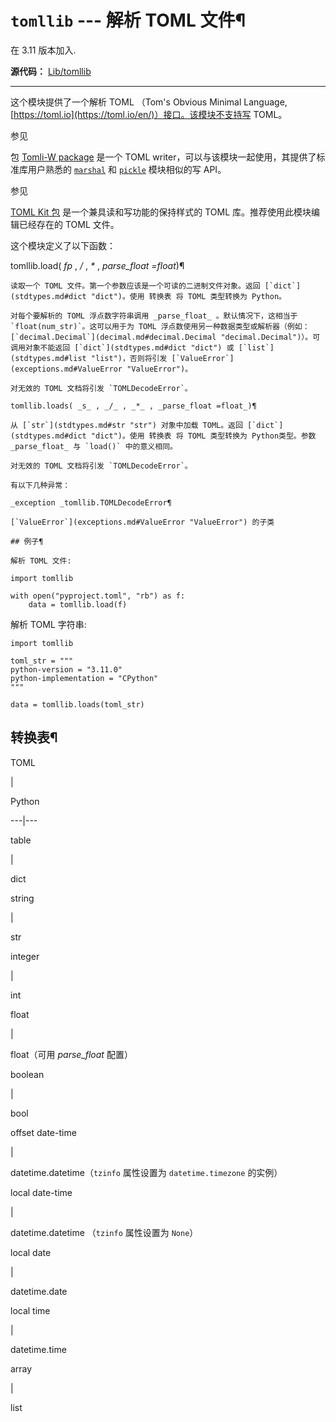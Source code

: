 # `tomllib` \--- 解析 TOML 文件¶

在 3.11 版本加入.

**源代码：** [Lib/tomllib](https://github.com/python/cpython/tree/3.12/Lib/tomllib)

* * *

这个模块提供了一个解析 TOML （Tom's Obvious Minimal Language, [https://toml.io](https://toml.io/en/)）接口。该模块不支持写 TOML。

参见

包 [Tomli-W package](https://pypi.org/project/tomli-w/) 是一个 TOML writer，可以与该模块一起使用，其提供了标准库用户熟悉的 [`marshal`](marshal.md#module-marshal "marshal: Convert Python objects to streams of bytes and back \(with different constraints\).") 和 [`pickle`](pickle.md#module-pickle "pickle: Convert Python objects to streams of bytes and back.") 模块相似的写 API。

参见

[TOML Kit 包](https://pypi.org/project/tomlkit/) 是一个兼具读和写功能的保持样式的 TOML 库。推荐使用此模块编辑已经存在的 TOML 文件。

这个模块定义了以下函数：

tomllib.load( _fp_ , _/_ , _*_ , _parse_float =float_)¶

    

~~~
读取一个 TOML 文件。第一个参数应该是一个可读的二进制文件对象。返回 [`dict`](stdtypes.md#dict "dict")。使用 转换表 将 TOML 类型转换为 Python。

对每个要解析的 TOML 浮点数字符串调用 _parse_float_ 。默认情况下，这相当于 `float(num_str)`。这可以用于为 TOML 浮点数使用另一种数据类型或解析器（例如：[`decimal.Decimal`](decimal.md#decimal.Decimal "decimal.Decimal")）。可调用对象不能返回 [`dict`](stdtypes.md#dict "dict") 或 [`list`](stdtypes.md#list "list")，否则将引发 [`ValueError`](exceptions.md#ValueError "ValueError")。

对无效的 TOML 文档将引发 `TOMLDecodeError`。

tomllib.loads( _s_ , _/_ , _*_ , _parse_float =float_)¶
~~~
    

~~~
从 [`str`](stdtypes.md#str "str") 对象中加载 TOML。返回 [`dict`](stdtypes.md#dict "dict")。使用 转换表 将 TOML 类型转换为 Python类型。参数 _parse_float_ 与 `load()` 中的意义相同。

对无效的 TOML 文档将引发 `TOMLDecodeError`。

有以下几种异常：

_exception _tomllib.TOMLDecodeError¶
~~~
    

~~~
[`ValueError`](exceptions.md#ValueError "ValueError") 的子类

## 例子¶

解析 TOML 文件:
~~~
    
    
~~~
import tomllib

with open("pyproject.toml", "rb") as f:
    data = tomllib.load(f)
~~~

解析 TOML 字符串:

    
    
~~~
import tomllib

toml_str = """
python-version = "3.11.0"
python-implementation = "CPython"
"""

data = tomllib.loads(toml_str)
~~~

## 转换表¶

TOML

|

Python  
  
---|---  
  
table

|

dict  
  
string

|

str  
  
integer

|

int  
  
float

|

float（可用 _parse_float_ 配置）  
  
boolean

|

bool  
  
offset date-time

|

datetime.datetime（`tzinfo` 属性设置为 `datetime.timezone` 的实例）  
  
local date-time

|

datetime.datetime （`tzinfo` 属性设置为 `None`）  
  
local date

|

datetime.date  
  
local time

|

datetime.time  
  
array

|

list  
  
